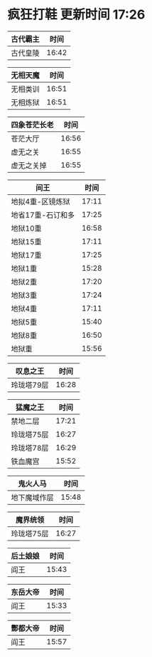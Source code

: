 # 疯狂打鞋 更新时间 17:26

| 古代霸主   | 时间    |
|--------|-------|
| 古代皇陵 | 16:42 |

| 无相天魔   | 时间    |
|--------|-------|
| 无相类训 | 16:51 |
| 无相炼狱 | 16:51 |

| 四象苍茫长老   | 时间    |
|--------|-------|
| 苍茫大厅 | 16:56 |
| 虚无之关 | 16:55 |
| 虚无之关掉 | 16:55 |

| 间王   | 时间    |
|--------|-------|
| 地拟4重-区镜炼狱 | 17:11 |
| 地省17重-石订和多 | 17:25 |
| 地狱10重 | 16:58 |
| 地狱15重 | 17:11 |
| 地狱17重 | 17:25 |
| 地狱1重 | 15:28 |
| 地狱2重 | 17:20 |
| 地狱3重 | 17:24 |
| 地狱4重 | 17:11 |
| 地狱5重 | 15:40 |
| 地狱8重 | 16:50 |
| 地狱重 | 15:56 |

| 叹息之王   | 时间    |
|--------|-------|
| 玲珑塔79层 | 16:28 |

| 猛魔之王   | 时间    |
|--------|-------|
| 禁地二层 | 17:21 |
| 玲珑塔75层 | 16:27 |
| 玲珑塔78层 | 16:29 |
| 铁血魔宫 | 15:52 |

| 鬼火人马   | 时间    |
|--------|-------|
| 地下魔域作层 | 15:48 |

| 魔界统领   | 时间    |
|--------|-------|
| 玲珑塔75层 | 16:27 |

| 后土娘娘   | 时间    |
|--------|-------|
| 阎王 | 15:43 |

| 东岳大帝   | 时间    |
|--------|-------|
| 阎王 | 15:33 |

| 酆都大帝   | 时间    |
|--------|-------|
| 阎王 | 15:57 |
